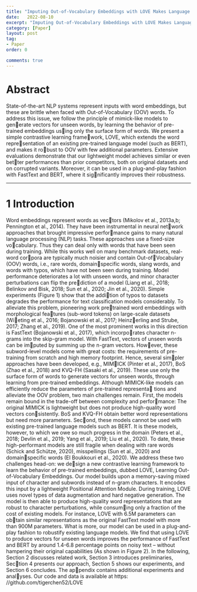 ```yaml
---
title: "Imputing Out-of-Vocabulary Embeddings with LOVE Makes Language Models Robust with Little Cost 정리"
date:   2022-08-10
excerpt: "Imputing Out-of-Vocabulary Embeddings with LOVE Makes Language Models Robust with Little Cost"
category: [Paper]
layout: post
tag:
- Paper
order: 0

comments: true
---
```



# Abstract
State-of-the-art NLP systems represent inputs
with word embeddings, but these are brittle
when faced with Out-of-Vocabulary (OOV)
words. To address this issue, we follow
the principle of mimick-like models to generate vectors for unseen words, by learning
the behavior of pre-trained embeddings using only the surface form of words. We
present a simple contrastive learning framework, LOVE, which extends the word representation of an existing pre-trained language
model (such as BERT), and makes it robust to OOV with few additional parameters.
Extensive evaluations demonstrate that our
lightweight model achieves similar or even better performances than prior competitors, both
on original datasets and on corrupted variants.
Moreover, it can be used in a plug-and-play
fashion with FastText and BERT, where it significantly improves their robustness.

----

# 1 Introduction
Word embeddings represent words as vectors (Mikolov et al., 2013a,b; Pennington et al.,
2014). They have been instrumental in neural network approaches that brought impressive performance gains to many natural language processing
(NLP) tasks. These approaches use a fixed-size vocabulary. Thus they can deal only with words that
have been seen during training. While this works
well on many benchmark datasets, real-word corpora are typically much noisier and contain Out-ofVocabulary (OOV) words, i.e., rare words, domainspecific words, slang words, and words with typos,
which have not been seen during training. Model
performance deteriorates a lot with unseen words,
and minor character perturbations can flip the prediction of a model (Liang et al., 2018; Belinkov
and Bisk, 2018; Sun et al., 2020; Jin et al., 2020).
Simple experiments (Figure 1) show that the addition of typos to datasets degrades the performance
for text classification models considerably.
To alleviate this problem, pioneering work pretrained word embeddings with morphological features (sub-word tokens) on large-scale datasets (Wieting et al., 2016; Bojanowski et al., 2017; Heinzerling and Strube, 2017; Zhang et al., 2019). One
of the most prominent works in this direction is
FastText (Bojanowski et al., 2017), which incorporates character n-grams into the skip-gram model.
With FastText, vectors of unseen words can be imputed by summing up the n-gram vectors. However, these subword-level models come with great
costs: the requirements of pre-training from scratch
and high memory footprint. Hence, several simpler approaches have been developed, e.g., MIMICK (Pinter et al., 2017), BoS (Zhao et al., 2018)
and KVQ-FH (Sasaki et al., 2019). These use only
the surface form of words to generate vectors for
unseen words, through learning from pre-trained
embeddings.
Although MIMICK-like models can efficiently
reduce the parameters of pre-trained representa
tions and alleviate the OOV problem, two main
challenges remain. First, the models remain bound
in the trade-off between complexity and performance: The original MIMICK is lightweight but
does not produce high-quality word vectors consistently. BoS and KVQ-FH obtain better word
representations but need more parameters. Second, these models cannot be used with existing
pre-trained language models such as BERT. It is
these models, however, to which we owe so much
progress in the domain (Peters et al., 2018; Devlin
et al., 2019; Yang et al., 2019; Liu et al., 2020). To
date, these high-performant models are still fragile
when dealing with rare words (Schick and Schütze,
2020), misspellings (Sun et al., 2020) and domainspecific words (El Boukkouri et al., 2020).
We address these two challenges head-on: we design a new contrastive learning framework to learn
the behavior of pre-trained embeddings, dubbed
LOVE, Learning Out-of-Vocabulary Embeddings.
Our model builds upon a memory-saving mixed
input of character and subwords instead of n-gram
characters. It encodes this input by a lightweight
Positional Attention Module. During training,
LOVE uses novel types of data augmentation and
hard negative generation. The model is then able to
produce high-quality word representations that are
robust to character perturbations, while consuming only a fraction of the cost of existing models.
For instance, LOVE with 6.5M parameters can obtain similar representations as the original FastText
model with more than 900M parameters. What is
more, our model can be used in a plug-and-play
fashion to robustify existing language models. We
find that using LOVE to produce vectors for unseen
words improves the performance of FastText and
BERT by around 1.4-6.8 percentage points on noisy
text – without hampering their original capabilities
(As shown in Figure 2).
In the following, Section 2 discusses related
work, Section 3 introduces preliminaries, Section 4 presents our approach, Section 5 shows our
experiments, and Section 6 concludes. The appendix contains additional experiments and analyses. Our code and data is available at https:
//github.com/tigerchen52/LOVE


